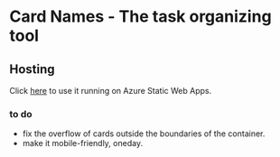 # Card Names - The task organizing tool

## Hosting
Click [here](https://lemon-coast-0f334340f.azurestaticapps.net) to use it running on Azure Static Web Apps.

### to do
- fix the overflow of cards outside the boundaries of the container.
- make it mobile-friendly, oneday.

